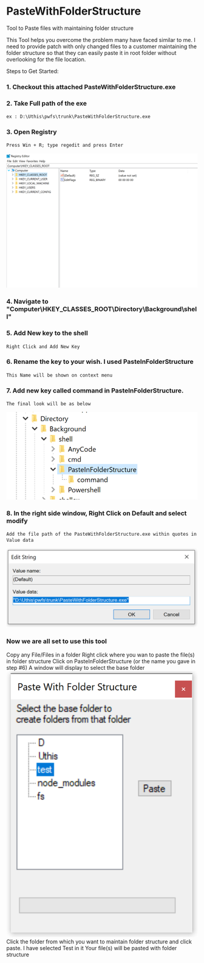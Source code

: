 # PasteWithFolderStructure
Tool to Paste files with maintaining folder structure

This Tool helps you overcome the problem many have faced similar to me.
I need to provide patch with only changed files to a customer maintaining the folder structure so that they can easily paste it in root folder without overlooking for the file location.

Steps to Get Started:
### 1. Checkout this attached PasteWithFolderStructure.exe
### 2. Take Full path of the exe
    ex : D:\Uthis\pwfs\trunk\PasteWithFolderStructure.exe
### 3. Open Registry 
    Press Win + R; type regedit and press Enter
    
![Registry](https://github.com/uthistran/pastewithfolderstructure/blob/master/blob/master/images/1.PNG)

### 4. Navigate to "Computer\HKEY_CLASSES_ROOT\Directory\Background\shell"

### 5. Add New key to the shell
    Right Click and Add New Key
    
### 6. Rename the key to your wish. I used PasteInFolderStructure
    This Name will be shown on context menu

### 7. Add new key called command in PasteInFolderStructure.
    The final look will be as below
![Registry2](https://github.com/uthistran/pastewithfolderstructure/blob/master/blob/master/images/2.PNG)


### 8. In the right side window, Right Click on Default and select modify
    Add the file path of the PasteWithFolderStructure.exe within quotes in Value data
![Registry3](https://github.com/uthistran/pastewithfolderstructure/blob/master/blob/master/images/3.PNG)    


### Now we are all set to use this tool

Copy any File/Files in a folder
Right click where you wan to paste the file(s) in folder structure
Click on PasteInFolderStructure (or the name you gave in step #6)
A window will display to select the base folder
![Tool1](https://github.com/uthistran/pastewithfolderstructure/blob/master/blob/master/images/4.PNG)  
Click the folder from which you want to maintain folder structure and click paste. I have selected Test in it
Your file(s) will be pasted with folder structure

